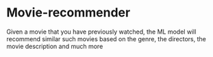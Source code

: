 # Movie-recommender
Given a movie that you have previously watched, the ML model will recommend similar such movies based on the genre, the directors, the movie description and much more
